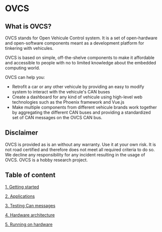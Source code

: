 # OVCS

## What is OVCS?

OVCS stands for Open Vehicule Control system. It is a set of open-hardware and open-software components meant as a development platform for tinkering with vehicules.

OVCS is based on simple, off-the-shelve components to make it affordable and accessible to people with no to limited knowledge about the embedded computing world.

OVCS can help you:
* Retrofit a car or any other vehicule by providing an easy to modify system to interact with the vehicule's CAN buses
* Create a dashboard for any kind of vehicule using high-level web technologies such as the  Phoenix framework and Vue.js
* Make multiple components from different vehicule brands work together by aggregating the different CAN buses and providing a standardized set of CAN messages on the OVCS CAN bus.

## Disclaimer

OVCS is provided as is an without any warranty. Use it at your own risk. It is not road certified and therefore does not meet all required criteria to do so. We decline any responsibility for any incident resulting in the usage of OVCS. OVCS is a hobby research project.

## Table of content

[1. Getting started](./getting_started.md)

[2. Applications](./applications.md)

[3. Testing Can messages](./testing_can_messages.md)

[4. Hardware architecture](./hardware_architecture.md)

[5. Running on hardware](./running_hardware.md)
